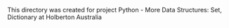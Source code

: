 This directory was created for project Python - More Data Structures: Set, Dictionary at Holberton Australia
